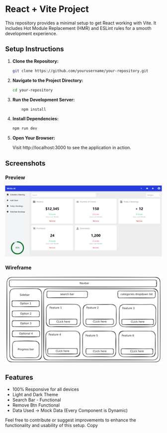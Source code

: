 # React + Vite Project

This repository provides a minimal setup to get React working with Vite. It includes Hot Module Replacement (HMR) and ESLint rules for a smooth development experience.

## Setup Instructions

1. **Clone the Repository:**

   ```bash
   git clone https://github.com/yourusername/your-repository.git

   ```

2. **Navigate to the Project Directory:**

   ```bash
   cd your-repository

   ```

3. **Run the Development Server:**

   ```bash
       npm install

   ```

4. **Install Dependencies:**

   ```bash
   npm run dev

   ```

5. **Open Your Browser:**

   Visit http://localhost:3000 to see the application in action.

## Screenshots

### Preview

![alt text](image-1.png)

### Wireframe

![alt text](intern-task-main-writix.png)

## Features

- 100% Responsive for all devices
- Light and Dark Theme
- Search Bar - Functional
- Remove Btn Functional
- Data Used -> Mock Data (Every Component is Dynamic)

Feel free to contribute or suggest improvements to enhance the functionality and usability of this setup.
Copy
